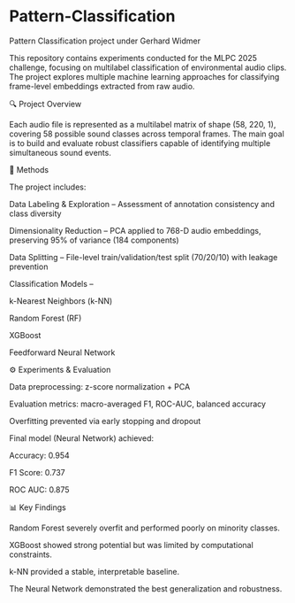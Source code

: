 # Pattern-Classification
Pattern Classification project under Gerhard Widmer 

This repository contains experiments conducted for the MLPC 2025 challenge, focusing on multilabel classification of environmental audio clips. The project explores multiple machine learning approaches for classifying frame-level embeddings extracted from raw audio.

🔍 Project Overview

Each audio file is represented as a multilabel matrix of shape (58, 220, 1), covering 58 possible sound classes across temporal frames. The main goal is to build and evaluate robust classifiers capable of identifying multiple simultaneous sound events.

🧠 Methods

The project includes:

Data Labeling & Exploration – Assessment of annotation consistency and class diversity

Dimensionality Reduction – PCA applied to 768-D audio embeddings, preserving 95% of variance (184 components)

Data Splitting – File-level train/validation/test split (70/20/10) with leakage prevention

Classification Models –

k-Nearest Neighbors (k-NN)

Random Forest (RF)

XGBoost

Feedforward Neural Network

⚙️ Experiments & Evaluation

Data preprocessing: z-score normalization + PCA

Evaluation metrics: macro-averaged F1, ROC-AUC, balanced accuracy

Overfitting prevented via early stopping and dropout

Final model (Neural Network) achieved:

Accuracy: 0.954

F1 Score: 0.737

ROC AUC: 0.875

📊 Key Findings

Random Forest severely overfit and performed poorly on minority classes.

XGBoost showed strong potential but was limited by computational constraints.

k-NN provided a stable, interpretable baseline.

The Neural Network demonstrated the best generalization and robustness.

